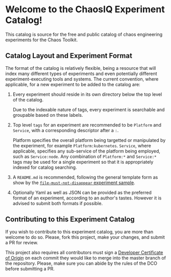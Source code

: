 # Welcome to the ChaosIQ Experiment Catalog!

This catalog is source for the free and public catalog of chaos engineering experiments for the Chaos Toolkit.

## Catalog Layout and Experiment Format

The format of the catalog is relatively flexible, being a resource that will index many different types of experiments and even potentially different experiment-executing tools and systems. The current convention, where applicable, for a new experiment to be added to the catalog are:

1. Every experiment should reside in its own directory below the top level of the catalog.

   Due to the indexable nature of tags, every experiment is searchable and groupable based on these labels.

2. Top level `tags` for an experiment are recommended to be `Platform` and `Service`, with a corresponding descriptor after a `:`.

   Platform specifies the overall platform being targetted or manipulated by the experiment, for example `Platform:kubernetes`. `Service`, where applicable, specifies any sub-service of the platform being employed, such as `Service:node`. Any combination of `Platform:*` and `Service:*` tags may be used for a single experiment so that it is appropriately indexed for catalog searching.

3. A `README.md` is recommended, following the general template form as show by the [`file-must-not-disappear` experiment sample](file-must-not-disappear/README.md).

4. Optionally Yaml as well as JSON can be provided as the preferred format of an experiment, according to an author's tastes. However it is advised to submit both formats if possible.

## Contributing to this Experiment Catalog

If you wish to contribute to this experiment catalog, you are more than welcome to do so. Please, fork this project, make your changes, and submit a PR for review.

This project also requires all contributors must sign a
[Developer Certificate of Origin][dco] on each commit they would like to merge into the master branch of the repository. Please, make sure you can abide by the rules of the DCO before submitting a PR.

[dco]: https://github.com/probot/dco#how-it-works
